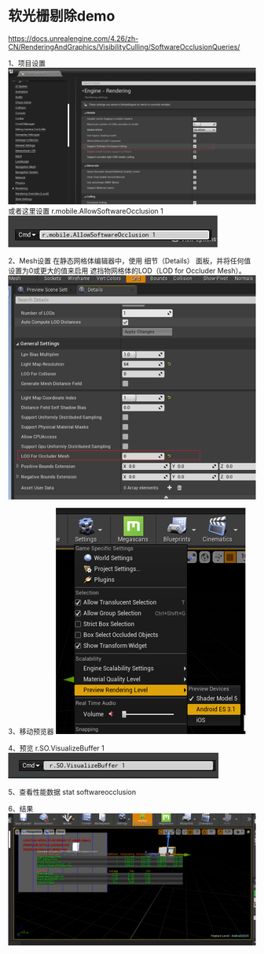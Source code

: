 # 软光栅剔除demo

https://docs.unrealengine.com/4.26/zh-CN/RenderingAndGraphics/VisibilityCulling/SoftwareOcclusionQueries/

1、项目设置
![](Img/2021-08-25-10-36-50.png)
或者这里设置 r.mobile.AllowSoftwareOcclusion 1
![](Img/2021-08-25-10-37-12.png)

2、Mesh设置
在静态网格体编辑器中，使用 细节（Details） 面板，并将任何值设置为0或更大的值来启用 遮挡物网格体的LOD（LOD for Occluder Mesh）。
![](Img/2021-08-25-10-39-50.png)

3、移动预览器
![](Img/2021-08-25-10-40-55.png)


4、预览
r.SO.VisualizeBuffer 1 
![](Img/2021-08-25-10-41-19.png)

5、查看性能数据
stat softwareocclusion

6、结果
![](Img/2021-08-25-10-52-05.png)